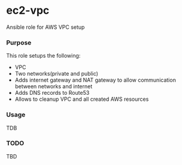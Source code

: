 # ec2-vpc

Ansible role for AWS VPC setup

### Purpose

This role setups the following:

* VPC
* Two networks(private and public)
* Adds internet gateway and NAT gateway to allow communication between networks and internet
* Adds DNS records to Route53
* Allows to cleanup VPC and all created AWS resources

### Usage

TDB

### TODO

TBD
